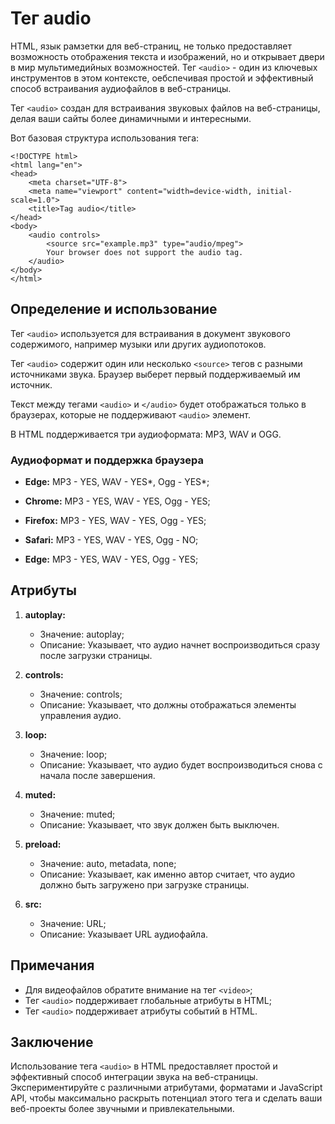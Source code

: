 # Тег audio

HTML, язык рамзетки для веб-страниц, не только предоставляет возможность отображения текста и изображений, но и открывает двери в мир мультимедийных возможностей. Тег ``<audio>`` - один из ключевых инструментов в этом контексте, оебспечивая простой и эффективный способ встраивания аудиофайлов в веб-страницы.

Тег ``<audio>`` создан для встраивания звуковых файлов на веб-страницы, делая ваши сайты более динамичными и интересными.

Вот базовая структура использования тега:

```
<!DOCTYPE html>
<html lang="en">
<head>
    <meta charset="UTF-8">
    <meta name="viewport" content="width=device-width, initial-scale=1.0">
    <title>Tag audio</title>
</head>
<body>
    <audio controls>
        <source src="example.mp3" type="audio/mpeg">
        Your browser does not support the audio tag.
    </audio>
</body>
</html>
```

## Определение и использование

Тег ``<audio>`` используется для встраивания в документ звукового содержимого, например музыки или других аудиопотоков.

Тег ``<audio>`` содержит один или несколько ``<source>`` тегов с разными источниками звука. Браузер выберет первый поддерживаемый им источник.

Текст между тегами ``<audio>`` и ``</audio>`` будет отображаться только в браузерах, которые не поддерживают ``<audio>`` элемент.

В HTML поддерживается три аудиоформата: MP3, WAV и OGG.

### Аудиоформат и поддержка браузера

- **Edge:** MP3 - YES, WAV - YES*, Ogg - YES*;

- **Chrome:** MP3 - YES, WAV - YES, Ogg - YES;

- **Firefox:** MP3 - YES, WAV - YES, Ogg - YES;

- **Safari:** MP3 - YES, WAV - YES, Ogg - NO;

- **Edge:** MP3 - YES, WAV - YES, Ogg - YES;

## Атрибуты

1. **autoplay:**

    - Значение: autoplay;
    - Описание: Указывает, что аудио начнет воспроизводиться сразу после загрузки страницы.

2. **controls:**

    - Значение: controls;
    - Описание: Указывает, что должны отображаться элементы управления аудио.

3. **loop:**

    - Значение: loop;
    - Описание: Указывает, что аудио будет воспроизводиться снова с начала после завершения.

4. **muted:**

    - Значение: muted;
    - Описание: Указывает, что звук должен быть выключен.

5. **preload:**

    - Значение: auto, metadata, none;
    - Описание: Указывает, как именно автор считает, что аудио должно быть загружено при загрузке страницы.

6. **src:**

    - Значение: URL;
    - Описание: Указывает URL аудиофайла.

## Примечания

- Для видеофайлов обратите внимание на тег ``<video>``;
- Тег ``<audio>`` поддерживает глобальные атрибуты в HTML;
- Тег ``<audio>`` поддерживает атрибуты событий в HTML.

## Заключение

Использование тега ``<audio>`` в HTML предоставляет простой и эффективный способ интеграции звука на веб-страницы. Экспериментируйте с различными атрибутами, форматами и JavaScript API, чтобы максимально раскрыть потенциал этого тега и сделать ваши веб-проекты более звучными и привлекательными.